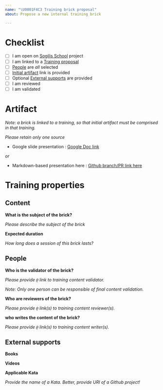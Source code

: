 ```yaml
---
name: "\U0001F4C3 Training brick proposal"
about: Propose a new internal training brick

---
```


# Checklist
- [ ] I am open on [Sogilis School](https://github.com/sogilis/sogilis-school) project
- [ ] I am linked to a [Training proposal](https://github.com/sogilis/sogilis-school/issues?utf8=%E2%9C%93&q=is%3Aissue+is%3Aopen+label%3Atraining)
- [ ] [People](#people) are *all* selected
- [ ] [Initial artifact](#artifact) link is provided
- [ ] Optional [External supports](#external_supports) are provided
- [ ] I am reviewed
- [ ] I am validated

# Artifact


*Note: a brick is linked to a training, so that initial artifact must be comprised in that training.*

*Please retain only one source*

- Google slide presentation : [Google Doc link]()

*or*

- Markdown-based presentation here : [Github branch/PR link here]()

# Training properties

## Content

**What is the subject of the brick?**

*Please describe the subject of the brick*

**Expected duration**

*How long does a session of this brick lasts?*

## People 

**Who is the validator of the brick?**

*Please provide `@` link to training content validator.*

*Note: Only one person can be responsible of final content validation.*

**Who are reviewers of the brick?**

*Please provide `@` link(s) to training content reviewer(s).*

**who writes the content of the brick?**

*Please provide `@` link(s) to training content writer(s).*


## External supports

**Books**


**Videos**


**Applicable Kata**

*Provide the name of a Kata. Better, provide URI of a Github project!*